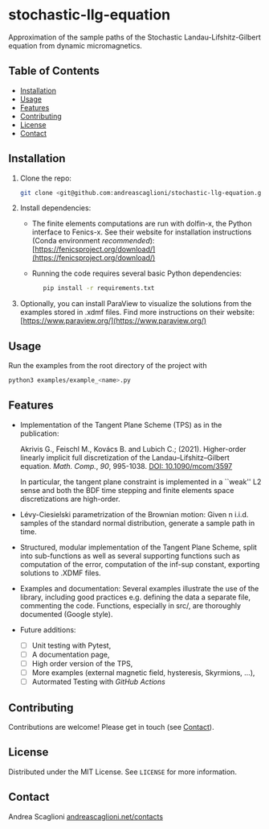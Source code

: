 # stochastic-llg-equation
Approximation of the sample paths of the Stochastic Landau-Lifshitz-Gilbert equation from dynamic micromagnetics.

## Table of Contents
- [Installation](#installation)
- [Usage](#usage)
- [Features](#features)
- [Contributing](#contributing)
- [License](#license)
- [Contact](#contact)

## Installation
1. Clone the repo:
   ```sh
   git clone <git@github.com:andreascaglioni/stochastic-llg-equation.git>
   ```
2. Install dependencies:
   - The finite elements computations are run with dolfin-x, the Python interface to Fenics-x. See their website for installation instructions (Conda environment *recommended*):
   [https://fenicsproject.org/download/](https://fenicsproject.org/download/) 
   
   - Running the code requires several basic Python dependencies:
      ```sh
         pip install -r requirements.txt
      ```
      
3. Optionally, you can install ParaView to visualize the solutions from the examples stored in .xdmf files. Find more instructions on their website:
   [https://www.paraview.org/](https://www.paraview.org/)

## Usage
Run the examples from the root directory of the project with
```sh
python3 examples/example_<name>.py
```

## Features
- Implementation of the Tangent Plane Scheme (TPS) as in the publication:

   Akrivis G., Feischl M., Kovács B. and Lubich C.; (2021).  Higher-order linearly implicit full discretization of the Landau–Lifshitz–Gilbert equation. *Math. Comp.*, *90*, 995-1038. [DOI: 10.1090/mcom/3597](https://doi.org/10.1090/mcom/3597)

   In particular, the tangent plane constraint is implemented in a ``weak'' L2 sense and
both the BDF time stepping and finite elements space discretizations are high-order.

- Lévy-Ciesielski parametrization of the Brownian motion: Given n i.i.d. samples of the standard normal distribution, generate a sample path in time.

- Structured, modular implementation of the Tangent Plane Scheme, split into sub-functions as well as several supporting functions such as 
computation of the error, 
computation of the inf-sup constant, 
exporting solutions to .XDMF files.

- Examples and documentation: Several examples illustrate the use of the library, including good practices e.g. defining the data a separate file, commenting the code. Functions, especially in src/, are thoroughly documented (Google style).

- Future additions: 
   - [ ] Unit testing with Pytest, 
   - [ ] A documentation page, 
   - [ ] High order version of the TPS,
   - [ ] More examples (external magnetic field, hysteresis, Skyrmions, ...),
   - [ ] Autormated Testing with *GitHub Actions*

## Contributing
Contributions are welcome! Please get in touch (see [Contact](#contact)).

## License
Distributed under the MIT License. See `LICENSE` for more information.

## Contact
Andrea Scaglioni [andreascaglioni.net/contacts](https://andreascaglioni.net/contacts/)
